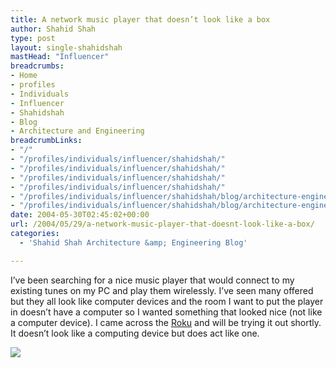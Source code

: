 ```yaml
---
title: A network music player that doesn’t look like a box
author: Shahid Shah
type: post
layout: single-shahidshah
mastHead: "Influencer"
breadcrumbs:
- Home
- profiles
- Individuals
- Influencer
- Shahidshah
- Blog
- Architecture and Engineering
breadcrumbLinks:
- "/"
- "/profiles/individuals/influencer/shahidshah/"
- "/profiles/individuals/influencer/shahidshah/"
- "/profiles/individuals/influencer/shahidshah/"
- "/profiles/individuals/influencer/shahidshah/"
- "/profiles/individuals/influencer/shahidshah/blog/architecture-engineering/"
- "/profiles/individuals/influencer/shahidshah/blog/architecture-engineering/"
date: 2004-05-30T02:45:02+00:00
url: /2004/05/29/a-network-music-player-that-doesnt-look-like-a-box/
categories:
  - 'Shahid Shah Architecture &amp; Engineering Blog'

---
```

I&#8217;ve been searching for a nice music player that would connect to my existing tunes on my PC and play them wirelessly. I&#8217;ve seen many offered but they all look like computer devices and the room I want to put the player in doesn&#8217;t have a computer so I wanted something that looked nice (not like a computer device). I came across the [Roku][1] and will be trying it out shortly. It doesn&#8217;t look like a computing device but does act like one.
  
<!--more-->

![][2]

 [1]: http://www.rokulabs.com/products/soundbridge/index.php#networked
 [2]: http://www.rokulabs.com/products/soundbridge/img/M2000-float.jpg